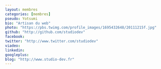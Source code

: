 ```yaml
---
layout: membres
categories: [membres]
pseudo: Yotsumi
bio: "Artisan du web"
photo: "https://pbs.twimg.com/profile_images/1695432648/20111215f.jpg"
github: "http://github.com/studiodev"
facebook:
twitter: "http://www.twitter.com/studiodev"
viadeo:
linkedin:
googleplus:
blog: "http://www.studio-dev.fr"
---
```

